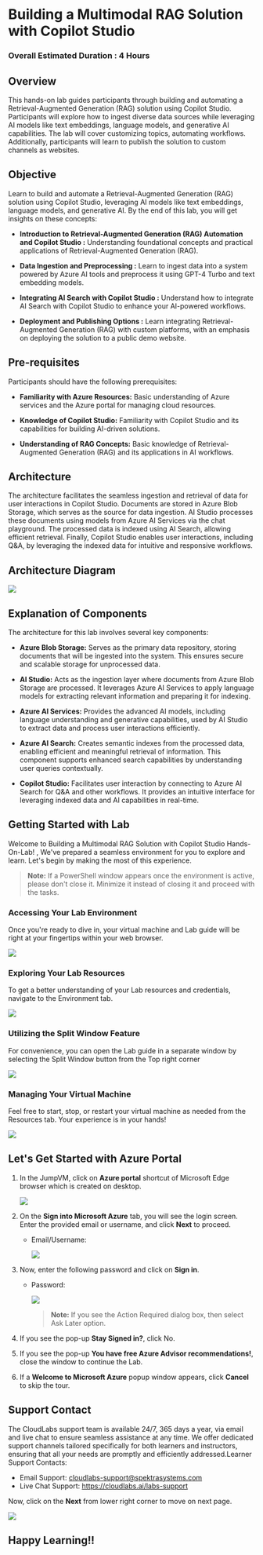 # Building a Multimodal RAG Solution with Copilot Studio

### Overall Estimated Duration : 4 Hours

## Overview

This hands-on lab guides participants through building and automating a Retrieval-Augmented Generation (RAG) solution using Copilot Studio. Participants will explore how to ingest diverse data sources while leveraging AI models like text embeddings, language models, and generative AI capabilities. The lab will cover customizing topics, automating workflows. Additionally, participants will learn to publish the solution to custom channels as websites. 

## Objective

Learn to build and automate a Retrieval-Augmented Generation (RAG) solution using Copilot Studio, leveraging AI models like text embeddings, language models, and generative AI. By the end of this lab, you will get insights on these concepts:

- **Introduction to Retrieval-Augmented Generation (RAG) Automation and Copilot Studio :** Understanding foundational concepts and practical applications of Retrieval-Augmented Generation (RAG).

- **Data Ingestion and Preprocessing :** Learn to ingest data into a system powered by Azure AI tools and preprocess it using GPT-4 Turbo and text embedding models.

- **Integrating AI Search with Copilot Studio :** Understand how to integrate AI Search with Copilot Studio to enhance your AI-powered workflows.

- **Deployment and Publishing Options :** Learn integrating Retrieval-Augmented Generation (RAG) with custom platforms, with an emphasis on deploying the solution to a public demo website.

## Pre-requisites

Participants should have the following prerequisites:

- **Familiarity with Azure Resources:** Basic understanding of Azure services and the Azure portal for managing cloud resources.

- **Knowledge of Copilot Studio:** Familiarity with Copilot Studio and its capabilities for building AI-driven solutions.

- **Understanding of RAG Concepts:** Basic knowledge of Retrieval-Augmented Generation (RAG) and its applications in AI workflows.

## Architecture

The architecture facilitates the seamless ingestion and retrieval of data for user interactions in Copilot Studio. Documents are stored in Azure Blob Storage, which serves as the source for data ingestion. AI Studio processes these documents using models from Azure AI Services via the chat playground. The processed data is indexed using AI Search, allowing efficient retrieval. Finally, Copilot Studio enables user interactions, including Q&A, by leveraging the indexed data for intuitive and responsive workflows.

## Architecture Diagram

![](../media/rag-archi.png)

## Explanation of Components

The architecture for this lab involves several key components:

- **Azure Blob Storage:** Serves as the primary data repository, storing documents that will be ingested into the system. This ensures secure and scalable storage for unprocessed data.

- **AI Studio:** Acts as the ingestion layer where documents from Azure Blob Storage are processed. It leverages Azure AI Services to apply language models for extracting relevant information and preparing it for indexing.

- **Azure AI Services:** Provides the advanced AI models, including language understanding and generative capabilities, used by AI Studio to extract data and process user interactions efficiently.

- **Azure AI Search:** Creates semantic indexes from the processed data, enabling efficient and meaningful retrieval of information. This component supports enhanced search capabilities by understanding user queries contextually.

- **Copilot Studio:** Facilitates user interaction by connecting to Azure AI Search for Q&A and other workflows. It provides an intuitive interface for leveraging indexed data and AI capabilities in real-time.

## Getting Started with Lab

Welcome to Building a Multimodal RAG Solution with Copilot Studio Hands-On-Lab! , We've prepared a seamless environment for you to explore and learn. Let's begin by making the most of this experience.

>**Note:** If a PowerShell window appears once the environment is active, please don't close it. Minimize it instead of closing it and proceed with the tasks.

### Accessing Your Lab Environment

Once you're ready to dive in, your virtual machine and Lab guide will be right at your fingertips within your web browser.

![](../media/gs-1.png)

### Exploring Your Lab Resources

To get a better understanding of your Lab resources and credentials, navigate to the Environment tab.

![](../media/gs-2.png)

### Utilizing the Split Window Feature

For convenience, you can open the Lab guide in a separate window by selecting the Split Window button from the Top right corner

![](../media/gs-3.png)

### Managing Your Virtual Machine

Feel free to start, stop, or restart your virtual machine as needed from the Resources tab. Your experience is in your hands!

![](../media/gs-4.png)

## Let's Get Started with Azure Portal

1. In the JumpVM, click on **Azure portal** shortcut of Microsoft Edge browser which is created on desktop.

   ![](../media/gs-8.png)

1. On the **Sign into Microsoft Azure** tab, you will see the login screen. Enter the provided email or username, and click **Next** to proceed.

   - Email/Username: <inject key="AzureAdUserEmail"></inject>

     ![](../media/gs-6.png)

1. Now, enter the following password and click on **Sign in**.

   - Password: <inject key="AzureAdUserPassword"></inject>

     ![](../media/gs-7.png)

     >**Note:** If you see the Action Required dialog box, then select Ask Later option.
     
1. If you see the pop-up **Stay Signed in?**, click No.

1. If you see the pop-up **You have free Azure Advisor recommendations!**, close the window to continue the Lab.

1. If a **Welcome to Microsoft Azure** popup window appears, click **Cancel** to skip the tour.

## Support Contact

The CloudLabs support team is available 24/7, 365 days a year, via email and live chat to ensure seamless assistance at any time. We offer dedicated support channels tailored specifically for both learners and instructors, ensuring that all your needs are promptly and efficiently addressed.Learner Support Contacts:

- Email Support: cloudlabs-support@spektrasystems.com
- Live Chat Support: https://cloudlabs.ai/labs-support

Now, click on the **Next** from lower right corner to move on next page.

![](../media/gs-5.png)

## Happy Learning!!
